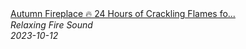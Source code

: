 <!--2024-01-14 01:04:00-->
<div class="yb">
  <a class="nodecor" href="/index.html?relaks/autumn_fireplace_24_hours_of_crackling_flames_for_sleep_relax_study">
    <img class="preview" data-videoid="-e0fxJTh6rU" src="https://i.ytimg.com/vi/-e0fxJTh6rU/hqdefault.jpg" align="middle" alt="">
  </a>
  <div class="inlbl text">
    <a class="nodecor" href="/index.html?relaks/autumn_fireplace_24_hours_of_crackling_flames_for_sleep_relax_study">Autumn Fireplace 🔥 24 Hours of Crackling Flames fo...</a><br>
    <i class="smaller2">Relaxing Fire Sound</i><br>
    <i class="smaller3">2023-10-12</i>
  </div>
</div>
